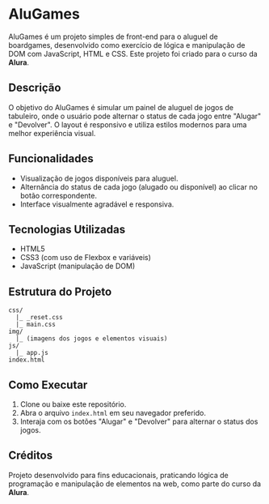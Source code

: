 # AluGames

AluGames é um projeto simples de front-end para o aluguel de boardgames, desenvolvido como exercício de lógica e manipulação de DOM com JavaScript, HTML e CSS. Este projeto foi criado para o curso da **Alura**.

## Descrição

O objetivo do AluGames é simular um painel de aluguel de jogos de tabuleiro, onde o usuário pode alternar o status de cada jogo entre "Alugar" e "Devolver". O layout é responsivo e utiliza estilos modernos para uma melhor experiência visual.

## Funcionalidades
- Visualização de jogos disponíveis para aluguel.
- Alternância do status de cada jogo (alugado ou disponível) ao clicar no botão correspondente.
- Interface visualmente agradável e responsiva.

## Tecnologias Utilizadas
- HTML5
- CSS3 (com uso de Flexbox e variáveis)
- JavaScript (manipulação de DOM)

## Estrutura do Projeto
```
css/
  |_ _reset.css
  |_ main.css
img/
  |_ (imagens dos jogos e elementos visuais)
js/
  |_ app.js
index.html
```

## Como Executar
1. Clone ou baixe este repositório.
2. Abra o arquivo `index.html` em seu navegador preferido.
3. Interaja com os botões "Alugar" e "Devolver" para alternar o status dos jogos.

## Créditos
Projeto desenvolvido para fins educacionais, praticando lógica de programação e manipulação de elementos na web, como parte do curso da **Alura**. 